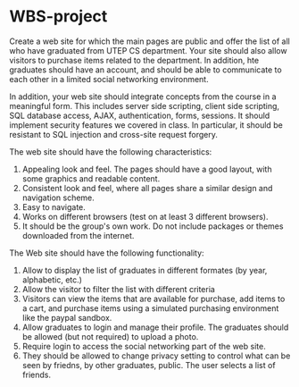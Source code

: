 # WBS-project
Create a web site for which the main pages are public and offer the list of all who have graduated from UTEP CS department. Your site should also allow visitors to purchase items related to the department. In addition, hte graduates should have an account, and should be able to communicate to each other in a limited social networking environment.

In addition, your web site should integrate concepts from the course in a meaningful form. This includes server side scripting, client side scripting, SQL database access, AJAX, authentication, forms, sessions. It should implement security features we covered in class. In particular, it should be resistant to SQL injection and cross-site request forgery.

The web site should have the following characteristics:

1. Appealing look and feel. The pages should have a good layout, with some graphics and readable content.
2. Consistent look and feel, where all pages share a similar design and navigation scheme.
3. Easy to navigate.
4. Works on different browsers (test on at least 3 different browsers).
5. It should be the group's own work. Do not include packages or themes downloaded from the internet.

The Web site should have the following functionality:
1) Allow to display the list of graduates in different formates (by year, alphabetic, etc.)
2) Allow the visitor to filter the list with different criteria
3) Visitors can view the items that are available for purchase, add items to a cart, and purchase items using a simulated purchasing environment like the paypal sandbox.
4) Allow graduates to login and manage their profile. The graduates should be allowed (but not required) to upload a photo.
5) Require login to access the social networking part of the web site.
6) They should be allowed to change privacy setting to control what can be seen by friedns, by other graduates, public. The user selects a list of friends.
